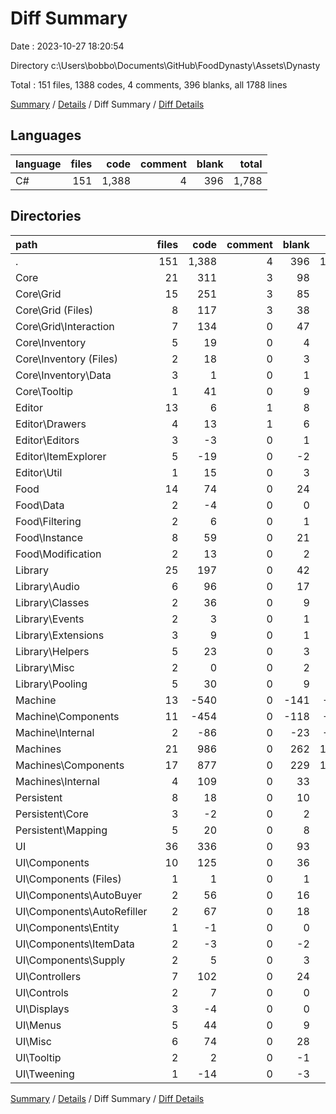 # Diff Summary

Date : 2023-10-27 18:20:54

Directory c:\\Users\\bobbo\\Documents\\GitHub\\FoodDynasty\\Assets\\Dynasty

Total : 151 files,  1388 codes, 4 comments, 396 blanks, all 1788 lines

[Summary](results.md) / [Details](details.md) / Diff Summary / [Diff Details](diff-details.md)

## Languages
| language | files | code | comment | blank | total |
| :--- | ---: | ---: | ---: | ---: | ---: |
| C# | 151 | 1,388 | 4 | 396 | 1,788 |

## Directories
| path | files | code | comment | blank | total |
| :--- | ---: | ---: | ---: | ---: | ---: |
| . | 151 | 1,388 | 4 | 396 | 1,788 |
| Core | 21 | 311 | 3 | 98 | 412 |
| Core\\Grid | 15 | 251 | 3 | 85 | 339 |
| Core\\Grid (Files) | 8 | 117 | 3 | 38 | 158 |
| Core\\Grid\\Interaction | 7 | 134 | 0 | 47 | 181 |
| Core\\Inventory | 5 | 19 | 0 | 4 | 23 |
| Core\\Inventory (Files) | 2 | 18 | 0 | 3 | 21 |
| Core\\Inventory\\Data | 3 | 1 | 0 | 1 | 2 |
| Core\\Tooltip | 1 | 41 | 0 | 9 | 50 |
| Editor | 13 | 6 | 1 | 8 | 15 |
| Editor\\Drawers | 4 | 13 | 1 | 6 | 20 |
| Editor\\Editors | 3 | -3 | 0 | 1 | -2 |
| Editor\\ItemExplorer | 5 | -19 | 0 | -2 | -21 |
| Editor\\Util | 1 | 15 | 0 | 3 | 18 |
| Food | 14 | 74 | 0 | 24 | 98 |
| Food\\Data | 2 | -4 | 0 | 0 | -4 |
| Food\\Filtering | 2 | 6 | 0 | 1 | 7 |
| Food\\Instance | 8 | 59 | 0 | 21 | 80 |
| Food\\Modification | 2 | 13 | 0 | 2 | 15 |
| Library | 25 | 197 | 0 | 42 | 239 |
| Library\\Audio | 6 | 96 | 0 | 17 | 113 |
| Library\\Classes | 2 | 36 | 0 | 9 | 45 |
| Library\\Events | 2 | 3 | 0 | 1 | 4 |
| Library\\Extensions | 3 | 9 | 0 | 1 | 10 |
| Library\\Helpers | 5 | 23 | 0 | 3 | 26 |
| Library\\Misc | 2 | 0 | 0 | 2 | 2 |
| Library\\Pooling | 5 | 30 | 0 | 9 | 39 |
| Machine | 13 | -540 | 0 | -141 | -681 |
| Machine\\Components | 11 | -454 | 0 | -118 | -572 |
| Machine\\Internal | 2 | -86 | 0 | -23 | -109 |
| Machines | 21 | 986 | 0 | 262 | 1,248 |
| Machines\\Components | 17 | 877 | 0 | 229 | 1,106 |
| Machines\\Internal | 4 | 109 | 0 | 33 | 142 |
| Persistent | 8 | 18 | 0 | 10 | 28 |
| Persistent\\Core | 3 | -2 | 0 | 2 | 0 |
| Persistent\\Mapping | 5 | 20 | 0 | 8 | 28 |
| UI | 36 | 336 | 0 | 93 | 429 |
| UI\\Components | 10 | 125 | 0 | 36 | 161 |
| UI\\Components (Files) | 1 | 1 | 0 | 1 | 2 |
| UI\\Components\\AutoBuyer | 2 | 56 | 0 | 16 | 72 |
| UI\\Components\\AutoRefiller | 2 | 67 | 0 | 18 | 85 |
| UI\\Components\\Entity | 1 | -1 | 0 | 0 | -1 |
| UI\\Components\\ItemData | 2 | -3 | 0 | -2 | -5 |
| UI\\Components\\Supply | 2 | 5 | 0 | 3 | 8 |
| UI\\Controllers | 7 | 102 | 0 | 24 | 126 |
| UI\\Controls | 2 | 7 | 0 | 0 | 7 |
| UI\\Displays | 3 | -4 | 0 | 0 | -4 |
| UI\\Menus | 5 | 44 | 0 | 9 | 53 |
| UI\\Misc | 6 | 74 | 0 | 28 | 102 |
| UI\\Tooltip | 2 | 2 | 0 | -1 | 1 |
| UI\\Tweening | 1 | -14 | 0 | -3 | -17 |

[Summary](results.md) / [Details](details.md) / Diff Summary / [Diff Details](diff-details.md)